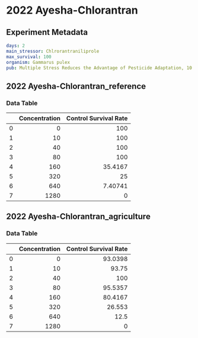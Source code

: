 # 2022 Ayesha-Chlorantran

## Experiment Metadata

```yaml
days: 2
main_stressor: Chlrorantraniliprole
max_survival: 100
organism: Gammarus pulex
pub: Multiple Stress Reduces the Advantage of Pesticide Adaptation, 10.1021/acs.est.1c02669

```


## 2022 Ayesha-Chlorantran_reference

### Data Table

|    |   Concentration |   Control Survival Rate |
|---:|----------------:|------------------------:|
|  0 |               0 |               100       |
|  1 |              10 |               100       |
|  2 |              40 |               100       |
|  3 |              80 |               100       |
|  4 |             160 |                35.4167  |
|  5 |             320 |                25       |
|  6 |             640 |                 7.40741 |
|  7 |            1280 |                 0       |



## 2022 Ayesha-Chlorantran_agriculture

### Data Table

|    |   Concentration |   Control Survival Rate |
|---:|----------------:|------------------------:|
|  0 |               0 |                 93.0398 |
|  1 |              10 |                 93.75   |
|  2 |              40 |                100      |
|  3 |              80 |                 95.5357 |
|  4 |             160 |                 80.4167 |
|  5 |             320 |                 26.553  |
|  6 |             640 |                 12.5    |
|  7 |            1280 |                  0      |

